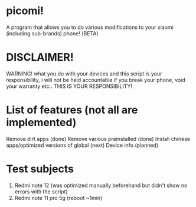 # picomi!

A program that allows you to do various modifications to your xiaomi (including sub-brands) phone! (BETA)

# DISCLAIMER!

WARNING! what you do with your devices and this script is your responsibility, i will not be held accountable if you break your phone, void your warranty etc.. THIS IS YOUR RESPONSIBILITY!

# List of features (not all are implemented)

Remove dirt apps (done)
Remove various preinstalled (done)
Install chinese apps/optimized versions of global (next)
Device info (planned)

# Test subjects

1. Redmi note 12 (was optimized manually beforehand but didn't show no errors with the script)
2. Redmi note 11 pro 5g (reboot ~1min)


